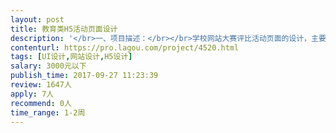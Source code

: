```yaml
---                
layout: post       
title: 教育类H5活动页面设计           
description: '</br>一、项目描述：</br></br>学校网站大赛评比活动页面的设计，主要是移动端的H5页面设计。活动目的是维护平台老用户的活跃度与粘性，同时能吸引更多用户入驻，所以设计方面要利于传播。由于针对的用户是全国各中小学校及相关局委，所以页面设计要正式、稳重又不失活跃。移动端主要承载学校投票、收集新用户信息、学校宣传及平台宣传的内容。</br></br>二、主要功能点：</br></br>登录、信息展示、信息填写、投票、评论、学校筛选与查询等</br></br>三、可参考产品：</br></br>相关活动投票的H5产品皆可参考</br></br>四、人员要求：</br></br>1、有H5设计经验；</br>2、有高于基础的美感和设计感；</br>3、良好的沟通能力和契约精神。</br></br>五、综述：</br></br>1、 该项目需求相对简单、逻辑与功能都不复杂；</br>2、 只有两个主要页面，需要设计时多用心，其他皆为辅助或流程性页面。</br>3、 经沟通修改后的终稿最好在10月11日前交付，最晚的deadline是10月16日上午10:00；</br>4、 预算1000~2000。</br>'     
contenturl: https://pro.lagou.com/project/4520.html      
tags: [UI设计,网站设计,H5设计]            
salary: 3000元以下          
publish_time: 2017-09-27 11:23:39         
review: 1647人                   
apply: 7人                   
recommend: 0人                   
time_range: 1-2周              
---                 
```


